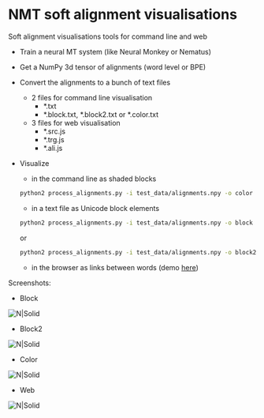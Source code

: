 # NMT soft alignment visualisations
Soft alignment visualisations tools for command line and web
  - Train a neural MT system (like Neural Monkey or Nematus)
  - Get a NumPy 3d tensor of alignments (word level or BPE)
  - Convert the alignments to a bunch of text files
    - 2 files for command line visualisation
		- *.txt
		- *.block.txt, *.block2.txt or *.color.txt
    - 3 files for web visualisation
		- *.src.js
		- *.trg.js
		- *.ali.js
  
  - Visualize
    - in the command line as shaded blocks
    ```sh
    python2 process_alignments.py -i test_data/alignments.npy -o color -s test_data/test.src.en.bpe -t test.out.lv.bpe
    ```
	- in a text file as Unicode block elements
    ```sh
    python2 process_alignments.py -i test_data/alignments.npy -o block -s test_data/test.src.en.bpe -t test.out.lv.bpe
    ```
	or
    ```sh
    python2 process_alignments.py -i test_data/alignments.npy -o block2 -s test_data/test.src.en.bpe -t test.out.lv.bpe
    ```
	- in the browser as links between words (demo [here](http://lielakeda.lv/other/NLP/alignments/?s=19))


Screenshots:
  - Block
  
![N|Solid](https://github.com/M4t1ss/sAliViz/blob/master/screenshots/blockAlignments.PNG?raw=true)
  - Block2
  
![N|Solid](https://github.com/M4t1ss/sAliViz/blob/master/screenshots/block2.png?raw=true)
  - Color
  
![N|Solid](https://github.com/M4t1ss/sAliViz/blob/master/screenshots/colorAlignments.PNG?raw=true)
  - Web
  
![N|Solid](https://github.com/M4t1ss/sAliViz/blob/master/screenshots/webAlignments.PNG?raw=true)
